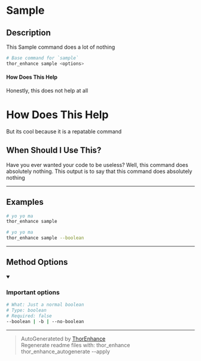 # Sample

## Description
This Sample command does a lot of nothing

```bash
# Base command for `sample`
thor_enhance sample <options>
```
#### How Does This Help

Honestly, this does not help at all

# How Does This Help

But its cool because it is a repatable command

## When Should I Use This?

Have you ever wanted your code to be useless?
Well, this command does absolutely nothing.
This output is to say that this command does absolutely nothing




---

## Examples

```bash
# yo yo ma
thor_enhance sample
```

```bash
# yo yo ma
thor_enhance sample --boolean
```



---


## Method Options



<details open>
  <summary> <h3> Important options </h3> </summary>

```bash
# What: Just a normal boolean
# Type: boolean
# Required: false
--boolean | -b | --no-boolean

```

</details>









---

> AutoGenerateted by [ThorEnhance](https://github.com/matt-taylor/thor_enhance) <br>
> Regenerate readme files with: thor_enhance thor_enhance_autogenerate --apply

